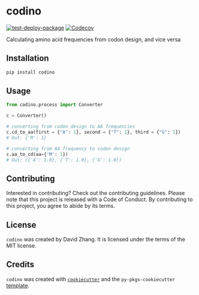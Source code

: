 # codino

[![test-deploy-package](https://github.com/dzhang32/codino/workflows/test-deploy-package/badge.svg)](https://github.com/dzhang32/codino/actions?query=workflow%3Atest-deploy-package)
[![Codecov](https://codecov.io/gh/dzhang32/codino/branch/main/graph/badge.svg)](https://app.codecov.io/gh/dzhang32/codino?branch=main)

Calculating amino acid frequencies from codon design, and vice versa

## Installation

```bash
pip install codino
```

## Usage

```python
from codino.process import Converter

c = Converter()

# converting from codon design to AA frequencies
c.cd_to_aa(first = {"A": 1}, second = {"T": 1}, third = {"G": 1})
# Out: {'M': 1}

# converting from AA frequency to codon design
c.aa_to_cd(aa={'M': 1})
# Out: ({'A': 1.0}, {'T': 1.0}, {'G': 1.0})
```

## Contributing

Interested in contributing? Check out the contributing guidelines. Please note that this project is released with a Code of Conduct. By contributing to this project, you agree to abide by its terms.

## License

`codino` was created by David Zhang. It is licensed under the terms of the MIT license.

## Credits

`codino` was created with [`cookiecutter`](https://cookiecutter.readthedocs.io/en/latest/) and the `py-pkgs-cookiecutter` [template](https://github.com/py-pkgs/py-pkgs-cookiecutter).
